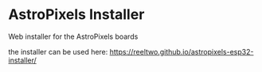 # AstroPixels Installer
Web installer for the AstroPixels boards

the installer can be used here:
https://reeltwo.github.io/astropixels-esp32-installer/
